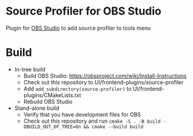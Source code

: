 # Source Profiler for OBS Studio

Plugin for [OBS Studio](https://github.com/obsproject/obs-studio) to add source profiler to tools menu

# Build
- In-tree build
    - Build OBS Studio: https://obsproject.com/wiki/Install-Instructions
    - Check out this repository to UI/frontend-plugins/source-profiler
    - Add `add_subdirectory(source-profiler)` to UI/frontend-plugins/CMakeLists.txt
    - Rebuild OBS Studio
- Stand-alone build
    - Verify that you have development files for OBS
    - Check out this repository and run `cmake -S . -B build -DBUILD_OUT_OF_TREE=On && cmake --build build`
